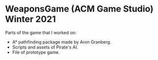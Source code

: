 # WeaponsGame (ACM Game Studio) Winter 2021
Parts of the game that I worked on:
* A* pathfinding package made by Aron Granberg.
* Scripts and assets of Pirate's AI.
* File of prototype game.
